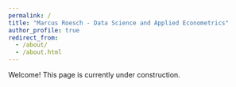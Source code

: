 ```yaml
---
permalink: /
title: "Marcus Roesch - Data Science and Applied Econometrics"
author_profile: true
redirect_from: 
  - /about/
  - /about.html
---
```


Welcome! This page is currently under construction.
